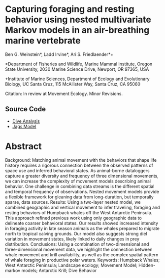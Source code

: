 # Capturing foraging and resting behavior using nested multivariate Markov models in an air-breathing marine vertebrate

Ben G. Weinstein*, Ladd Irvine*, Ari S. Friedlaender*+

*Department of Fisheries and Wildlife, Marine Mammal Institute, Oregon State University, 2030 Marine Science Drive, Newport, OR 97365, USA

+Institute of Marine Sciences, Department of Ecology and Evolutionary Biology, UC Santa Cruz, 115 McAllister Way, Santa Cruz, CA 95060

Citation:
In review at Movement Ecology. Minor Revisions.

## Source Code
- [Dive Analysis](RunModel.html)
- [Jags Model](https://github.com/bw4sz/WhalePhys/blob/master/Bayesian/NestedDive.jags)

# Abstract

Background: Matching animal movement with the behaviors that shape life history requires a rigorous connection between the observed patterns of space use and inferred behavioral states. As animal-borne dataloggers capture a greater diversity and frequency of three dimensional movements, we can increase the complexity of movement models describing animal behavior. One challenge in combining data streams is the different spatial and temporal frequency of observations. Nested movement models provide a flexible framework for gleaning data from long-duration, but temporally sparse, data sources. 
Results: Using a two-layer nested model, we combined geographic and vertical movement to infer traveling, foraging and resting behaviors of Humpback whales off the West Antarctic Peninsula. This approach refined previous work using only geographic data to delineate coarser behavioral states. Our results showed increased intensity in foraging activity in late season animals as the whales prepared to migrate north to tropical calving grounds. Our model also suggests strong diel variation in movement states, likely linked to daily changes in prey distribution. 
Conclusions: Using a combination of two-dimensional and three-dimensional movement data, we highlight the connection between whale movement and krill availability, as well as the complex spatial pattern of whale foraging in productive polar waters. 
Keywords: Humpback Whales; West Antarctic Peninsula; Landscape ecology; Movement Model; Hidden-markov models; Antarctic Krill; Dive Behavior 
